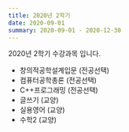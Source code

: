 ```yaml
---
title: 2020년 2학기
date: 2020-09-01
summary: 2020-09-01 - 2020-12-30
---
```


2020년 2학기 수강과목 입니다.

<!--more-->
- 창의적공학설계입문 (전공선택)
- 컴퓨터공학총론 (전공선택)
- C++프로그래밍 (전공선택)
- 글쓰기 (교양)
- 실용영어 (교양)
- 수학2 (교양)